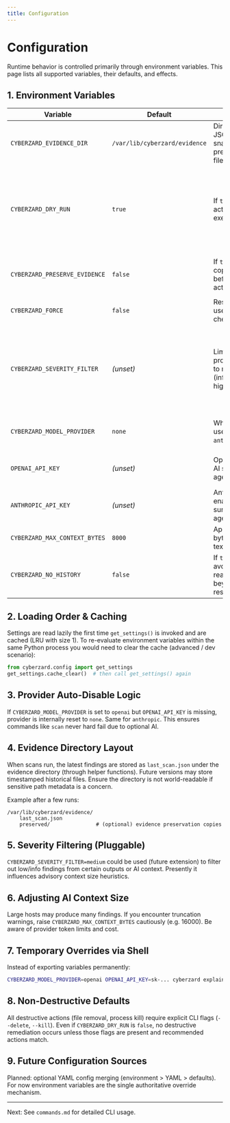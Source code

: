 ```yaml
---
title: Configuration
---
```

# Configuration

Runtime behavior is controlled primarily through environment variables. This page lists all supported variables, their defaults, and effects.

## 1. Environment Variables

| Variable | Default | Description | Notes |
|----------|---------|-------------|-------|
| `CYBERZARD_EVIDENCE_DIR` | `/var/lib/cyberzard/evidence` | Directory where JSON scan snapshots and preserved evidence files are stored. | Must be writable. Created automatically if possible. |
| `CYBERZARD_DRY_RUN` | `true` | If `true`, remediation actions are not executed (safety). | Commands like `remediate` explicitly set actions; currently CLI passes dry-run only if action flags not used. |
| `CYBERZARD_PRESERVE_EVIDENCE` | `false` | If `true`, attempt to copy targeted files before destructive actions. | Can also be provided via `--preserve` flag on `remediate`. |
| `CYBERZARD_FORCE` | `false` | Reserved for future use to bypass safety checks. | Not widely used yet. |
| `CYBERZARD_SEVERITY_FILTER` | _(unset)_ | Limit processing/reporting to minimum severity (info, low, medium, high, critical). | Currently influences model settings context building & can be extended to output filtering. |
| `CYBERZARD_MODEL_PROVIDER` | `none` | Which AI provider to use: `openai`, `anthropic`, or `none`. | Automatically downgraded to `none` if API key missing. |
| `OPENAI_API_KEY` | _(unset)_ | OpenAI key enabling AI summarization / agent. | Required when provider is `openai`. |
| `ANTHROPIC_API_KEY` | _(unset)_ | Anthropic key enabling AI summarization / agent. | Required when provider is `anthropic`. |
| `CYBERZARD_MAX_CONTEXT_BYTES` | `8000` | Approximate max bytes of findings text fed to AI. | Truncation occurs above this. |
| `CYBERZARD_NO_HISTORY` | `false` | If `true`, agent will avoid retaining reasoning transcript beyond immediate response. | Privacy / minimal retention mode. |

## 2. Loading Order & Caching

Settings are read lazily the first time `get_settings()` is invoked and are cached (LRU with size 1). To re-evaluate environment variables within the same Python process you would need to clear the cache (advanced / dev scenario):

```python
from cyberzard.config import get_settings
get_settings.cache_clear()  # then call get_settings() again
```

## 3. Provider Auto-Disable Logic

If `CYBERZARD_MODEL_PROVIDER` is set to `openai` but `OPENAI_API_KEY` is missing, provider is internally reset to `none`. Same for `anthropic`. This ensures commands like `scan` never hard fail due to optional AI.

## 4. Evidence Directory Layout

When scans run, the latest findings are stored as `last_scan.json` under the evidence directory (through helper functions). Future versions may store timestamped historical files. Ensure the directory is not world-readable if sensitive path metadata is a concern.

Example after a few runs:

```
/var/lib/cyberzard/evidence/
	last_scan.json
	preserved/               # (optional) evidence preservation copies
```

## 5. Severity Filtering (Pluggable)

`CYBERZARD_SEVERITY_FILTER=medium` could be used (future extension) to filter out low/info findings from certain outputs or AI context. Presently it influences advisory context size heuristics.

## 6. Adjusting AI Context Size

Large hosts may produce many findings. If you encounter truncation warnings, raise `CYBERZARD_MAX_CONTEXT_BYTES` cautiously (e.g. 16000). Be aware of provider token limits and cost.

## 7. Temporary Overrides via Shell

Instead of exporting variables permanently:

```bash
CYBERZARD_MODEL_PROVIDER=openai OPENAI_API_KEY=sk-... cyberzard explain --max-tokens 300
```

## 8. Non-Destructive Defaults

All destructive actions (file removal, process kill) require explicit CLI flags (`--delete`, `--kill`). Even if `CYBERZARD_DRY_RUN` is `false`, no destructive remediation occurs unless those flags are present and recommended actions match.

## 9. Future Configuration Sources

Planned: optional YAML config merging (environment > YAML > defaults). For now environment variables are the single authoritative override mechanism.

---

Next: See `commands.md` for detailed CLI usage.
